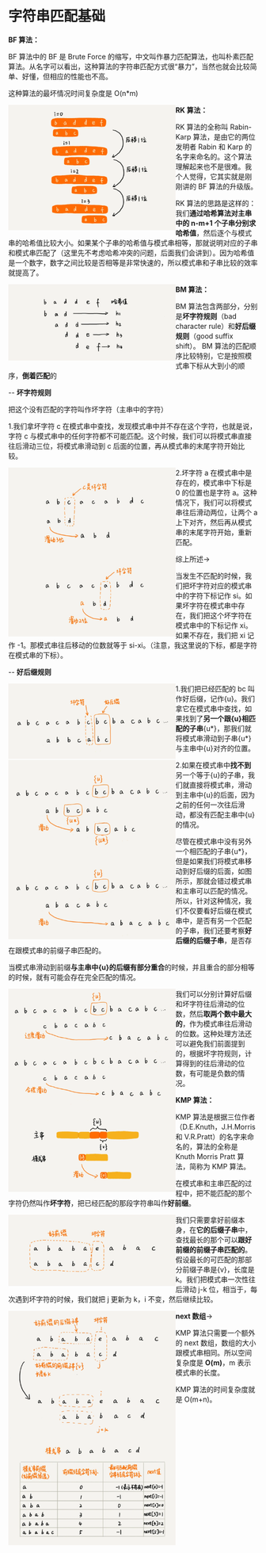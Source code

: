 # 字符串匹配基础

**BF 算法：**

BF 算法中的 BF 是 Brute Force 的缩写，中文叫作暴力匹配算法，也叫朴素匹配算法。从名字可以看出，这种算法的字符串匹配方式很“暴力”，当然也就会比较简单、好懂，但相应的性能也不高。

这种算法的最坏情况时间复杂度是 O(n*m)

<img src="brute-force.webp" align=left style="zoom: 33%;" />

**RK 算法：**

RK 算法的全称叫 Rabin-Karp 算法，是由它的两位发明者 Rabin 和 Karp 的名字来命名的。这个算法理解起来也不是很难。我个人觉得，它其实就是刚刚讲的 BF 算法的升级版。

RK 算法的思路是这样的：我们**通过哈希算法对主串中的 n-m+1 个子串分别求哈希值**，然后逐个与模式串的哈希值比较大小。如果某个子串的哈希值与模式串相等，那就说明对应的子串和模式串匹配了（这里先不考虑哈希冲突的问题，后面我们会讲到）。因为哈希值是一个数字，数字之间比较是否相等是非常快速的，所以模式串和子串比较的效率就提高了。

<img src="rabin-karp.webp" align=left style="zoom: 33%;" />

**BM 算法：**

BM 算法包含两部分，分别是**坏字符规则**（bad character rule）和**好后缀规则**（good suffix shift）。
BM 算法的匹配顺序比较特别，它是按照模式串下标从大到小的顺序，**倒着匹配**的

-- **坏字符规则**

把这个没有匹配的字符叫作坏字符（主串中的字符）

1.我们拿坏字符 c 在模式串中查找，发现模式串中并不存在这个字符，也就是说，字符 c 与模式串中的任何字符都不可能匹配。这个时候，我们可以将模式串直接往后滑动三位，将模式串滑动到 c 后面的位置，再从模式串的末尾字符开始比较。

<img src="bm01.webp" align=left style="zoom: 33%;" />

2.坏字符 a 在模式串中是存在的，模式串中下标是 0 的位置也是字符 a。这种情况下，我们可以将模式串往后滑动两位，让两个 a 上下对齐，然后再从模式串的末尾字符开始，重新匹配。

<img src="bm02.webp" align=left style="zoom: 33%;" />

综上所述->

当发生不匹配的时候，我们把坏字符对应的模式串中的字符下标记作 si。如果坏字符在模式串中存在，我们把这个坏字符在模式串中的下标记作 xi。如果不存在，我们把 xi 记作 -1。那模式串往后移动的位数就等于 si-xi。（注意，我这里说的下标，都是字符在模式串的下标）。

-- **好后缀规则**

<img src="bm03.webp" align=left style="zoom: 33%;" />

1.我们把已经匹配的 bc 叫作好后缀，记作{u}。我们拿它在模式串中查找，如果找到了**另一个跟{u}相匹配的子串**{u*}，那我们就将模式串滑动到子串{u*}与主串中{u}对齐的位置。

<img src="bm04.webp" align=left style="zoom: 33%;" />

2.如果在模式串中**找不到**另一个等于{u}的子串，我们就直接将模式串，滑动到主串中{u}的后面，因为之前的任何一次往后滑动，都没有匹配主串中{u}的情况。

<img src="bm05.webp" align=left style="zoom: 33%;" />

尽管在模式串中没有另外一个相匹配的子串{u*}，但是如果我们将模式串移动到好后缀的后面，如图所示，那就会错过模式串和主串可以匹配的情况。
所以，针对这种情况，我们不仅要看好后缀在模式串中，是否有另一个匹配的子串，我们还要考察**好后缀的后缀子串**，是否存在跟模式串的前缀子串匹配的。

当模式串滑动到前缀**与主串中{u}的后缀有部分重合**的时候，并且重合的部分相等的时候，就有可能会存在完全匹配的情况。

<img src="bm06.webp" align=left style="zoom: 33%;" />

<img src="bm07.webp" align=left style="zoom: 33%;" />

我们可以分别计算好后缀和坏字符往后滑动的位数，然后**取两个数中最大的**，作为模式串往后滑动的位数。这种处理方法还可以避免我们前面提到的，根据坏字符规则，计算得到的往后滑动的位数，有可能是负数的情况。

**KMP 算法：**

KMP 算法是根据三位作者（D.E.Knuth，J.H.Morris 和 V.R.Pratt）的名字来命名的，算法的全称是 Knuth Morris Pratt 算法，简称为 KMP 算法。

在模式串和主串匹配的过程中，把不能匹配的那个字符仍然叫作**坏字符**，把已经匹配的那段字符串叫作**好前缀**。

<img src="kmp01.webp" align=left style="zoom: 33%;" />

我们只需要拿好前缀本身，在**它的后缀子串**中，查找最长的那个可以**跟好前缀的前缀子串匹配的**。假设最长的可匹配的那部分前缀子串是{v}，长度是 k。我们把模式串一次性往后滑动 j-k 位，相当于，每次遇到坏字符的时候，我们就把 j 更新为 k，i 不变，然后继续比较。

<img src="kmp02.webp" align=left style="zoom: 33%;" />

**next 数组**->

<img src="kmp03.webp" align=left style="zoom: 33%;" />

KMP 算法只需要一个额外的 next 数组，数组的大小跟模式串相同。所以空间复杂度是 **O(m)**，m 表示模式串的长度。

KMP 算法的时间复杂度就是 O(m+n)。






